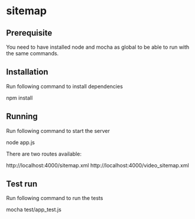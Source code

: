 # sitemap

## Prerequisite

You need to have installed node and mocha as global to be able to run with the same commands.

## Installation

Run following command to install dependencies

npm install

## Running

Run following command to start the server

node app.js

There are two routes available:

http://localhost:4000/sitemap.xml
http://localhost:4000/video_sitemap.xml

## Test run

Run following command to run the tests

mocha test/app_test.js
